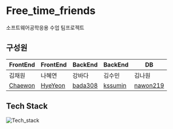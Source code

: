 # Free_time_friends

소프트웨어공학응용 수업 팀프로젝트

##  구성원

| FrontEnd | FrontEnd | BackEnd | BackEnd | DB |
| ---------|--------- | ------- | ------- | -- |
| 김채원     | 나혜연     | 강바다   | 김수민    |김나원|
| [Chaewon](https://github.com/chaewon215)  | [HyeYeon](https://github.com/nhy0052)  | [bada308](https://github.com/bada308) | [kssumin](https://github.com/kssumin) | [nawon219](https://github.com/nawon219) |

## Tech Stack
![Tech_stack](https://user-images.githubusercontent.com/88534959/158950084-f4198c38-0e7c-4c4a-ac24-9af8de5cf840.png)
